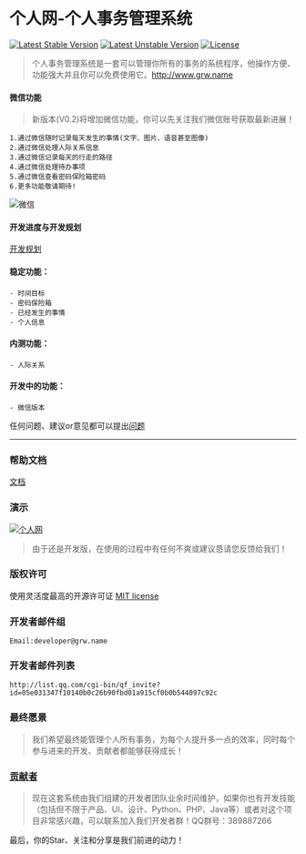 个人网-个人事务管理系统
===
[![Latest Stable Version](https://poser.pugx.org/wufeifei/grw/v/stable.svg)](https://packagist.org/packages/wufeifei/grw)
[![Latest Unstable Version](https://poser.pugx.org/wufeifei/grw/v/unstable.svg)](https://packagist.org/packages/wufeifei/grw)
[![License](https://poser.pugx.org/wufeifei/grw/license.svg)](https://packagist.org/packages/wufeifei/grw)

> 个人事务管理系统是一套可以管理你所有的事务的系统程序，他操作方便、功能强大并且你可以免费使用它。http://www.grw.name

#### 微信功能

> 新版本(V0.2)将增加微信功能，你可以先关注我们微信账号获取最新进展！

```
1.通过微信随时记录每天发生的事情(文字、图片、语音甚至图像)
2.通过微信处理人际关系信息
3.通过微信记录每天的行走的路径
4.通过微信处理待办事项
5.通过微信查看密码保险箱密码
6.更多功能敬请期待!
```

![微信](https://raw.githubusercontent.com/wufeifei/grw/367aea5c83aef8a45cceea0c22fa103363224a0f/statics/img/wechat/qrcode.jpg)

#### 开发进度与开发规划

[开发规划](https://github.com/wufeifei/grw/wiki/%E5%BC%80%E5%8F%91%E8%A7%84%E5%88%92)

#### 稳定功能：
```
- 时间目标
- 密码保险箱
- 已经发生的事情
- 个人信息
```

#### 内测功能：
```
- 人际关系
```

#### 开发中的功能：
```
- 微信版本
```

任何问题、建议or意见都可以提出[问题](https://github.com/wufeifei/grw/issues)

---

### 帮助文档

[文档](https://github.com/wufeifei/grw/wiki)

### 演示

[![个人网](http://www.grw.name/assets/img/splash_app.png)](http://www.grw.name)

> 由于还是开发版，在使用的过程中有任何不爽或建议恳请您反馈给我们！

### 版权许可

使用灵活度最高的开源许可证 [MIT license](http://opensource.org/licenses/MIT)

### 开发者邮件组
```
Email:developer@grw.name
```

### 开发者邮件列表
```
http://list.qq.com/cgi-bin/qf_invite?id=05e031347f10140b0c26b90fbd01a915cf0b0b544097c92c
```


### 最终愿景
> 我们希望最终能管理个人所有事务，为每个人提升多一点的效率，同时每个参与进来的开发、贡献者都能够获得成长！

### [贡献者](https://github.com/wufeifei/grw/graphs/contributors)

> 现在这套系统由我们组建的开发者团队业余时间维护，如果你也有开发技能（包括但不限于产品、UI、设计、Python、PHP、Java等）或者对这个项目非常感兴趣，可以联系加入我们开发者群！QQ群号：389887266

最后，你的Star、关注和分享是我们前进的动力！
